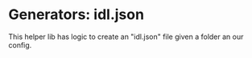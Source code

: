 # Generators: idl.json

This helper lib has logic to create an "idl.json" file given a folder an our config.
